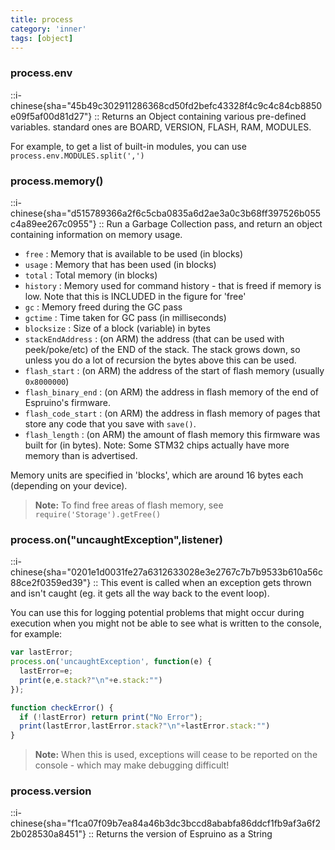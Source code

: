 ```yaml
---
title: process
category: 'inner'
tags: [object]
---
```


<!--4--> 

### process.env

::i-chinese{sha="45b49c302911286368cd50fd2befc43328f4c9c4c84cb8850e09f5af00d81d27"}
::
Returns an Object containing various pre-defined variables. standard ones are BOARD, VERSION, FLASH, RAM, MODULES.

For example, to get a list of built-in modules, you can use `process.env.MODULES.split(',')`

### process.memory()

::i-chinese{sha="d515789366a2f6c5cba0835a6d2ae3a0c3b68ff397526b055c4a89ee267c0955"}
::
Run a Garbage Collection pass, and return an object containing information on memory usage.

* `free`  : Memory that is available to be used (in blocks)
* `usage` : Memory that has been used (in blocks)
* `total` : Total memory (in blocks)
* `history` : Memory used for command history - that is freed if memory is low. Note that this is INCLUDED in the figure for 'free'
* `gc`      : Memory freed during the GC pass
* `gctime`  : Time taken for GC pass (in milliseconds)
* `blocksize` : Size of a block (variable) in bytes
* `stackEndAddress` : (on ARM) the address (that can be used with peek/poke/etc) of the END of the stack. The stack grows down, so unless you do a lot of recursion the bytes above this can be used.
* `flash_start`      : (on ARM) the address of the start of flash memory (usually `0x8000000`)
* `flash_binary_end` : (on ARM) the address in flash memory of the end of Espruino's firmware.
* `flash_code_start` : (on ARM) the address in flash memory of pages that store any code that you save with `save()`.
* `flash_length` : (on ARM) the amount of flash memory this firmware was built for (in bytes). Note: Some STM32 chips actually have more memory than is advertised.

Memory units are specified in 'blocks', which are around 16 bytes each (depending on your device). 

> **Note:** To find free areas of flash memory, see `require('Storage').getFree()`

### process.on("uncaughtException",listener)

::i-chinese{sha="0201e1d0031fe27a6312633028e3e2767c7b7b9533b610a56c88ce2f0359ed39"}
::
This event is called when an exception gets thrown and isn't caught (eg. it gets all the way back to the event loop).

You can use this for logging potential problems that might occur during execution when you
might not be able to see what is written to the console, for example:

```javascript
var lastError;
process.on('uncaughtException', function(e) {
  lastError=e;
  print(e,e.stack?"\n"+e.stack:"")
});

function checkError() {
  if (!lastError) return print("No Error");
  print(lastError,lastError.stack?"\n"+lastError.stack:"")
}
```

> **Note:** When this is used, exceptions will cease to be reported on the console - which
may make debugging difficult!

### process.version

::i-chinese{sha="f1ca07f09b7ea84a46b3dc3bccd8ababfa86ddcf1fb9af3a6f22b028530a8451"}
::
Returns the version of Espruino as a String
